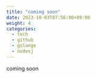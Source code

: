 ```yaml
---
title: "coming soon"
date: 2023-10-03T07:56:00+09:00
weight: 4
categories:
  - tech
  - github
  - golange
  - nodesj
---
```


coming soon